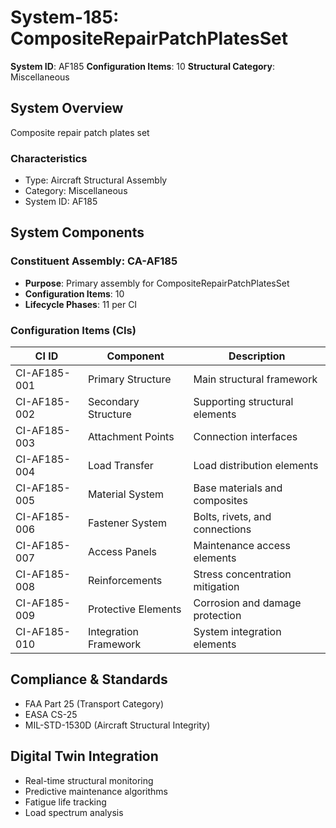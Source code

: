 # System-185: CompositeRepairPatchPlatesSet

**System ID**: AF185
**Configuration Items**: 10
**Structural Category**: Miscellaneous

## System Overview

Composite repair patch plates set

### Characteristics
- Type: Aircraft Structural Assembly
- Category: Miscellaneous
- System ID: AF185

## System Components

### Constituent Assembly: CA-AF185
- **Purpose**: Primary assembly for CompositeRepairPatchPlatesSet
- **Configuration Items**: 10
- **Lifecycle Phases**: 11 per CI

### Configuration Items (CIs)

| CI ID | Component | Description |
|-------|-----------|-------------|
| CI-AF185-001 | Primary Structure | Main structural framework |
| CI-AF185-002 | Secondary Structure | Supporting structural elements |
| CI-AF185-003 | Attachment Points | Connection interfaces |
| CI-AF185-004 | Load Transfer | Load distribution elements |
| CI-AF185-005 | Material System | Base materials and composites |
| CI-AF185-006 | Fastener System | Bolts, rivets, and connections |
| CI-AF185-007 | Access Panels | Maintenance access elements |
| CI-AF185-008 | Reinforcements | Stress concentration mitigation |
| CI-AF185-009 | Protective Elements | Corrosion and damage protection |
| CI-AF185-010 | Integration Framework | System integration elements |

## Compliance & Standards
- FAA Part 25 (Transport Category)
- EASA CS-25
- MIL-STD-1530D (Aircraft Structural Integrity)

## Digital Twin Integration
- Real-time structural monitoring
- Predictive maintenance algorithms
- Fatigue life tracking
- Load spectrum analysis
